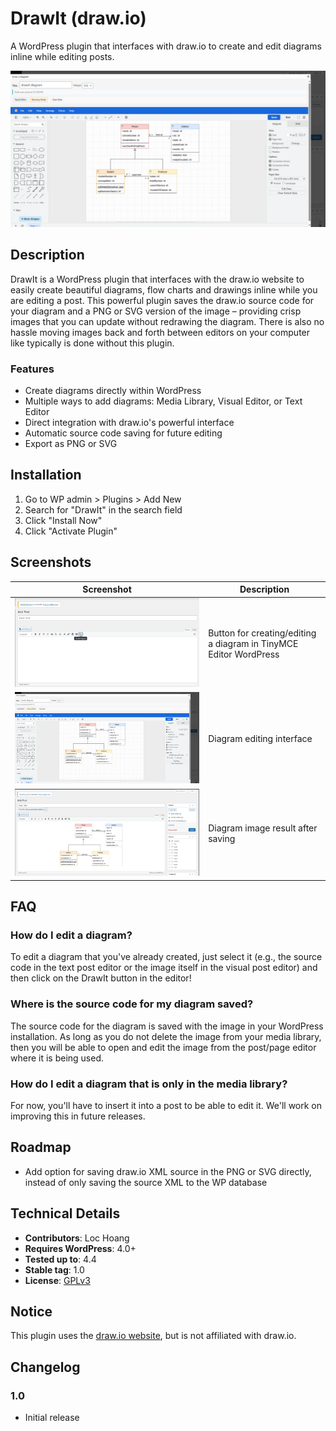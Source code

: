 # DrawIt (draw.io)

A WordPress plugin that interfaces with draw.io to create and edit diagrams inline while editing posts.

![Screenshot 2](screenshots/Screenshot_2.png)

## Description

DrawIt is a WordPress plugin that interfaces with the draw.io website to easily create beautiful diagrams, flow charts and drawings inline while you are editing a post. This powerful plugin saves the draw.io source code for your diagram and a PNG or SVG version of the image – providing crisp images that you can update without redrawing the diagram. There is also no hassle moving images back and forth between editors on your computer like typically is done without this plugin.

### Features

- Create diagrams directly within WordPress
- Multiple ways to add diagrams: Media Library, Visual Editor, or Text Editor
- Direct integration with draw.io's powerful interface
- Automatic source code saving for future editing
- Export as PNG or SVG

## Installation

1. Go to WP admin > Plugins > Add New
2. Search for "DrawIt" in the search field
3. Click "Install Now"
4. Click "Activate Plugin"

## Screenshots

| Screenshot | Description |
|------------|-------------|
| ![Creating/editing diagram](screenshots/Screenshot_1.png) | Button for creating/editing a diagram in TinyMCE Editor WordPress |
| ![Diagram interface](screenshots/Screenshot_2.png) | Diagram editing interface |
| ![Final result](screenshots/Screenshot_3.png) | Diagram image result after saving |

## FAQ

### How do I edit a diagram?

To edit a diagram that you've already created, just select it (e.g., the source code in the text post editor or the image itself in the visual post editor) and then click on the DrawIt button in the editor!

### Where is the source code for my diagram saved?

The source code for the diagram is saved with the image in your WordPress installation. As long as you do not delete the image from your media library, then you will be able to open and edit the image from the post/page editor where it is being used.

### How do I edit a diagram that is only in the media library?

For now, you'll have to insert it into a post to be able to edit it. We'll work on improving this in future releases.

## Roadmap

- Add option for saving draw.io XML source in the PNG or SVG directly, instead of only saving the source XML to the WP database

## Technical Details

- **Contributors**: Loc Hoang
- **Requires WordPress**: 4.0+
- **Tested up to**: 4.4
- **Stable tag**: 1.0
- **License**: [GPLv3](http://www.gnu.org/licenses/gpl-2.0.html)

## Notice

This plugin uses the [draw.io website](https://www.draw.io/), but is not affiliated with draw.io.

## Changelog

### 1.0

- Initial release
